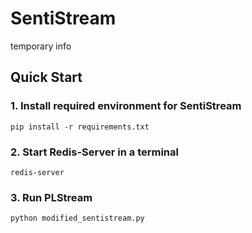 # SentiStream

temporary info

## Quick Start

### 1. Install required environment for SentiStream

```
pip install -r requirements.txt
```

### 2. Start Redis-Server in a terminal

```
redis-server
```

### 3. Run PLStream

```
python modified_sentistream.py
```
